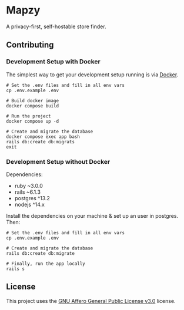 # Mapzy

A privacy-first, self-hostable store finder.
## Contributing
### Development Setup with Docker

The simplest way to get your development setup running is via [Docker](https://www.docker.com/).

```
# Set the .env files and fill in all env vars
cp .env.example .env

# Build docker image
docker compose build

# Run the project
docker compose up -d

# Create and migrate the database
docker compose exec app bash
rails db:create db:migrats
exit
```

### Development Setup without Docker

Dependencies:
- ruby ~3.0.0
- rails ~6.1.3
- postgres ^13.2
- nodejs ^14.x

Install the dependencies on your machine & set up an user in postgres. Then:
```
# Set the .env files and fill in all env vars
cp .env.example .env

# Create and migrate the database
rails db:create db:migrate

# Finally, run the app locally
rails s
```

## License

This project uses the [GNU Affero General Public License v3.0](https://github.com/mapzy/mapzy/blob/main/LICENSE) license.
